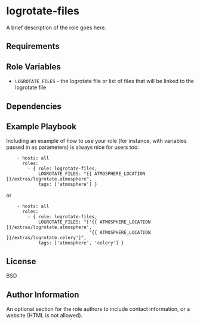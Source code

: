 logrotate-files
=========

A brief description of the role goes here.

Requirements
------------


Role Variables
--------------

- `LOGROTATE_FILES` - the logrotate file or list of files that will be linked to the logrotate file 

Dependencies
------------

Example Playbook
----------------

Including an example of how to use your role (for instance, with variables passed in as parameters) is always nice for users too:

```
    - hosts: all
      roles:
        - { role: logrotate-files,
            LOGROTATE_FILES: "{{ ATMOSPHERE_LOCATION }}/extras/logrotate.atmosphere",
            tags: ['atmosphere'] }
```

or

```
    - hosts: all
      roles:
        - { role: logrotate-files,
            LOGROTATE_FILES: "['{{ ATMOSPHERE_LOCATION }}/extras/logrotate.atmosphere',
                               '{{ ATMOSPHERE_LOCATION }}/extras/logrotate.celery']", 
            tags: ['atmosphere', 'celery'] }
```

License
-------

BSD

Author Information
------------------

An optional section for the role authors to include contact information, or a website (HTML is not allowed).
